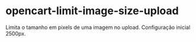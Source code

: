 # opencart-limit-image-size-upload
Limita o tamanho em pixels de uma imagem no upload. Configuração inicial 2500px.

